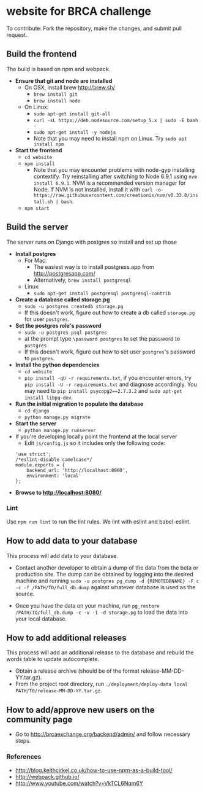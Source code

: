 # website for BRCA challenge
To contribute:
Fork the repository, make the changes, and submit pull request.

## Build the frontend
The build is based on npm and webpack.
* **Ensure that git and node are installed**
   * On OSX, install brew http://brew.sh/
       * `brew install git`
       * `brew install node`
   * On Linux:
        * `sudo apt-get install git-all`
        * `curl -sL https://deb.nodesource.com/setup_5.x | sudo -E bash -`
        * `sudo apt-get install -y nodejs`
        * Note that you may need to install npm on Linux. Try `sudo apt install npm`
* **Start the frontend**
   * `cd website`
   * `npm install`
      * Note that you may encounter problems with node-gyp installing contextify. Try reinstalling after switching to Node 6.9.1 using `nvm install 6.9.1`. NVM is a recommended version manager for Node. If NVM is not installed, install it with `curl -o- https://raw.githubusercontent.com/creationix/nvm/v0.33.8/install.sh | bash`.
   * `npm start`

## Build the server
The server runs on Django with postgres so install and set up those
* **Install postgres**
   * For Mac:
       * The easiest way is to install postgress.app from http://postgresapp.com/
       * Alternatively, `brew install postgresql`
   * Linux:
       * `sudo apt-get install postgresql postgresql-contrib`
* **Create a database called storage.pg**
   * `sudo -u postgres createdb storage.pg`
   * If this doesn't work, figure out how to create a db called `storage.pg` for user `postgres`.
* **Set the postgres role's password**
   * `sudo -u postgres psql postgres`
   *  at the prompt type `\password postgres` to set the password to `postgres`
   * If this doesn't work, figure out how to set user `postgres`'s password to `postgres`.
* **Install the python dependencies**
   * `cd website`
   * `pip install -qU -r requirements.txt`, if you encounter errors, try `pip install -U -r requirements.txt` and diagnose accordingly. You may need to `pip install psycopg2==2.7.3.2` and `sudo apt-get install libpq-dev`.
* **Run the initial migration to populate the database**
   * `cd django`
   * `python manage.py migrate`
* **Start the server**
   * `python manage.py runserver`
* If you're developing locally point the frontend at the local server
   * Edit `js/config.js` so it includes only the following code:
   ~~~~
   'use strict';
   /*eslint-disable camelcase*/
   module.exports = {
       backend_url: 'http://localhost:8000',
       environment: 'local'
   };
   ~~~~
* **Browse to [http://localhost:8080/](http://localhost:8080/)**

### Lint

Use `npm run lint` to run the lint rules. We lint with eslint and babel-eslint.

## How to add data to your database
This process will add data to your database.

* Contact another developer to obtain a dump of the data from the beta or production site. The dump can be obtained by logging into the desired machine and running `sudo -u postgres pg_dump -d {REMOTEDBNAME} -F c -c -f /PATH/TO/full_db.dump` against whatever database is used as the source.

* Once you have the data on your machine, run `pg_restore /PATH/TO/full_db.dump -c -v -1 -d storage.pg` to load the data into your local database.

## How to add additional releases
This process will add an additional release to the database and rebuild the words table to update autocomplete.

 * Obtain a release archive (should be of the format release-MM-DD-YY.tar.gz).
 * From the project root directory, run `./deployment/deploy-data local PATH/TO/release-MM-DD-YY.tar.gz`.

## How to add/approve new users on the community page
* Go to http://brcaexchange.org/backend/admin/ and follow necessary steps.

### References
 * http://blog.keithcirkel.co.uk/how-to-use-npm-as-a-build-tool/
 * http://webpack.github.io/
 * http://www.youtube.com/watch?v=VkTCL6Nqm6Y
